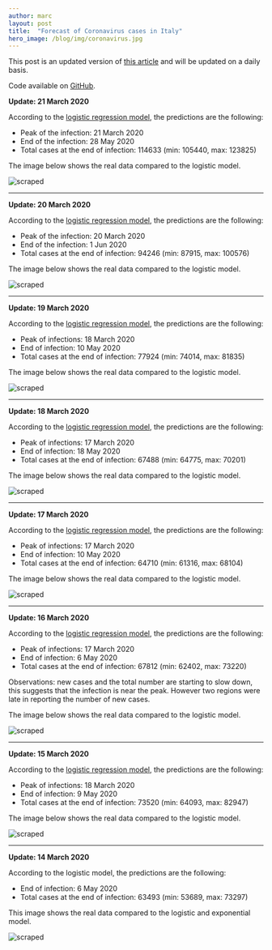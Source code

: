 ```yaml
---
author: marc
layout: post
title:  "Forecast of Coronavirus cases in Italy"
hero_image: /blog/img/coronavirus.jpg
---
```


This post is an updated version of [this article](https://towardsdatascience.com/covid-19-infection-in-italy-mathematical-models-and-predictions-7784b4d7dd8d) and will be updated on a daily basis.

Code available on [GitHub](https://github.com/marcello-dev/coronavirus-forecast).

**Update: 21 March 2020**

According to the [logistic regression model](https://en.wikipedia.org/wiki/Logistic_regression), the predictions are the following:
- Peak of the infection: 21 March 2020
- End of the infection: 28 May 2020
- Total cases at the end of infection: 114633 (min: 105440, max: 123825)

The image below shows the real data compared to the logistic model.

![scraped](img/plot-2020-03-21.png)

---

**Update: 20 March 2020**

According to the [logistic regression model](https://en.wikipedia.org/wiki/Logistic_regression), the predictions are the following:
- Peak of the infection: 20 March 2020
- End of the infection: 1 Jun 2020
- Total cases at the end of infection: 94246 (min: 87915, max: 100576)

The image below shows the real data compared to the logistic model.

![scraped](img/plot-2020-03-20.png)

---

**Update: 19 March 2020**

According to the [logistic regression model](https://en.wikipedia.org/wiki/Logistic_regression), the predictions are the following:
- Peak of infections: 18 March 2020
- End of infection: 10 May 2020
- Total cases at the end of infection: 77924 (min: 74014, max: 81835)

The image below shows the real data compared to the logistic model.

![scraped](img/plot-2020-03-19.png)

---

**Update: 18 March 2020**

According to the [logistic regression model](https://en.wikipedia.org/wiki/Logistic_regression), the predictions are the following:
- Peak of infections: 17 March 2020
- End of infection: 18 May 2020
- Total cases at the end of infection: 67488 (min: 64775, max: 70201)

The image below shows the real data compared to the logistic model.

![scraped](img/plot-2020-03-18.png)

---

**Update: 17 March 2020**

According to the [logistic regression model](https://en.wikipedia.org/wiki/Logistic_regression), the predictions are the following:
- Peak of infections: 17 March 2020
- End of infection: 10 May 2020
- Total cases at the end of infection: 64710 (min: 61316, max: 68104)

The image below shows the real data compared to the logistic model.

![scraped](img/plot-2020-03-17.png)

---

**Update: 16 March 2020**

According to the [logistic regression model](https://en.wikipedia.org/wiki/Logistic_regression), the predictions are the following:
- Peak of infections: 17 March 2020
- End of infection: 6 May 2020
- Total cases at the end of infection: 67812 (min: ‬62402, max: 73220)

Observations: new cases and the total number are starting to slow down, this suggests that the infection is near the peak. However two regions were late in reporting the number of new cases.

The image below shows the real data compared to the logistic model.

![scraped](img/plot-2020-03-16.png)

---

**Update: 15 March 2020**

According to the [logistic regression model](https://en.wikipedia.org/wiki/Logistic_regression), the predictions are the following:
- Peak of infections: 18 March 2020
- End of infection: 9 May 2020
- Total cases at the end of infection: 73520 (min: 64093‬, max: 82947)

The image below shows the real data compared to the logistic model.

![scraped](img/plot-2020-03-15.png)

---

**Update: 14 March 2020**

According to the logistic model, the predictions are the following:
- End of infection: 6 May 2020
- Total cases at the end of infection: 63493 (min: 53689, max: 73297)

This image shows the real data compared to the logistic and exponential model.

![scraped](img/plot-2020-03-14.png)
